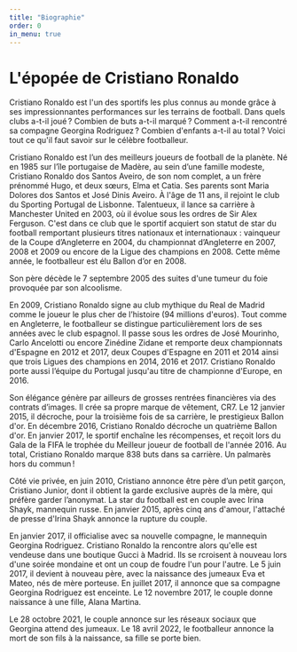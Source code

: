 ```yaml
---
title: "Biographie"
order: 0
in_menu: true
---
```

# L'épopée de Cristiano Ronaldo 

Cristiano Ronaldo est l'un des sportifs les plus connus au monde grâce à ses impressionnantes performances sur les terrains de football. Dans quels clubs a-t-il joué ? Combien de buts a-t-il marqué ? Comment a-t-il rencontré sa compagne Georgina Rodriguez ? Combien d'enfants a-t-il au total ? Voici tout ce qu'il faut savoir sur le célèbre footballeur.

Cristiano Ronaldo est l’un des meilleurs joueurs de football de la planète. Né en 1985 sur l’île portugaise de Madère, au sein d’une famille modeste, Cristiano Ronaldo dos Santos Aveiro, de son nom complet, a un frère prénommé Hugo, et deux sœurs, Elma et Catia. Ses parents sont Maria Dolores dos Santos et José Dinis Aveiro. À l'âge de 11 ans, il rejoint le club du Sporting Portugal de Lisbonne. Talentueux, il lance sa carrière à Manchester United en 2003, où il évolue sous les ordres de Sir Alex Ferguson. C'est dans ce club que le sportif acquiert son statut de star du football remportant plusieurs titres nationaux et internationaux : vainqueur de la Coupe d’Angleterre en 2004, du championnat d’Angleterre en 2007, 2008 et 2009 ou encore de la Ligue des champions en 2008. Cette même année, le footballeur est élu Ballon d’or en 2008.

Son père décède le 7 septembre 2005 des suites d'une tumeur du foie provoquée par son alcoolisme.

En 2009, Cristiano Ronaldo signe au club mythique du Real de Madrid comme le joueur le plus cher de l’histoire (94 millions d'euros). Tout comme en Angleterre, le footballeur se distingue particulièrement lors de ses années avec le club espagnol. Il passe sous les ordres de José Mourinho, Carlo Ancelotti ou encore Zinédine Zidane et remporte deux championnats d'Espagne en 2012 et 2017, deux Coupes d'Espagne en 2011 et 2014 ainsi que trois Ligues des champions en 2014, 2016 et 2017. Cristiano Ronaldo porte aussi l’équipe du Portugal jusqu'au titre de championne d'Europe, en 2016.

Son élégance génère par ailleurs de grosses rentrées financières via des contrats d’images. Il crée sa propre marque de vêtement, CR7. Le 12 janvier 2015, il décroche, pour la troisième fois de sa carrière, le prestigieux Ballon d'or. En décembre 2016, Cristiano Ronaldo décroche un quatrième Ballon d'or. En janvier 2017, le sportif enchaîne les récompenses, et reçoit lors du Gala de la FIFA le trophée du Meilleur joueur de football de l'année 2016. Au total, Cristiano Ronaldo marque 838 buts dans sa carrière. Un palmarès hors du commun !

Côté vie privée, en juin 2010, Cristiano annonce être père d’un petit garçon, Cristiano Junior, dont il obtient la garde exclusive auprès de la mère, qui préfère garder l’anonymat. La star du football est en couple avec Irina Shayk, mannequin russe. En janvier 2015, après cinq ans d'amour, l'attaché de presse d'Irina Shayk annonce la rupture du couple.

En janvier 2017, il officialise avec sa nouvelle compagne, le mannequin Georgina Rodriguez. Cristiano Ronaldo la rencontre alors qu'elle est vendeuse dans une boutique Gucci à Madrid. Ils se rcroisent à nouveau lors d'une soirée mondaine et ont un coup de foudre l'un pour l'autre. Le 5 juin 2017, il devient à nouveau père, avec la naissance des jumeaux Eva et Mateo, nés de mère porteuse. En juillet 2017, il annonce que sa compagne Georgina Rodriguez est enceinte. Le 12 novembre 2017, le couple donne naissance à une fille, Alana Martina. 

Le 28 octobre 2021, le couple annonce sur les réseaux sociaux que Georgina attend des jumeaux. Le 18 avril 2022, le footballeur annonce la mort de son fils à la naissance, sa fille se porte bien. 